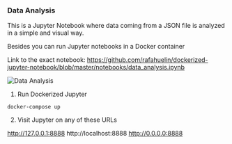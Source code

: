 ### Data Analysis

This is a Jupyter Notebook where data coming from a JSON file is analyzed in a simple and visual way.

Besides you can run Jupyter notebooks in a Docker container

Link to the exact notebook:
https://github.com/rafahuelin/dockerized-jupyter-notebook/blob/master/notebooks/data_analysis.ipynb

![Data Analysis](assets/demo.gif)

1) Run Dockerized Jupyter

```shell
docker-compose up
```

2) Visit Jupyter on any of these URLs

http://127.0.0.1:8888
http://localhost:8888
http://0.0.0.0:8888

